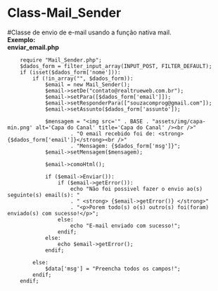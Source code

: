 # Class-Mail_Sender
#Classe de envio de e-mail usando a função nativa mail.
<br />
<strong>Exemplo:</strong>
<br />
<strong>enviar_email.php</strong>
<br />

        require "Mail_Sender.php";
        $dados_form = filter_input_array(INPUT_POST, FILTER_DEFAULT);
        if (isset($dados_form['nome'])):
            if (!in_array("", $dados_form)):
                $email = new Mail_Sender();
                $email->setDe("contato@realtrueweb.com.br");
                $email->setPara([$dados_form['email']]);
                $email->setResponderPara(["souzacomprog@gmail.com"]);
                $email->setAssunto($dados_form['assunto']);

                $mensagem = "<img src='" . BASE . "assets/img/capa-min.png' alt='Capa do Canal' title='Capa do Canal' /><br />"
                        . "O email recebido foi de: <strong>{$dados_form['email']}</strong><br />"
                        . "Mensagem: {$dados_form['msg']}";
                $email->setMensagem($mensagem);

                $email->comoHtml();

                if ($email->Enviar()):
                    if ($email->getError()):
                        echo "Não foi possivel fazer o envio ao(s) seguinte(s) email(s): "
                        . " <strong> {$email->getError()} </strong>"
                        . "<p>Porem todo(s) o(s) outro(s) foi(foram) enviado(s) com sucesso!</p>";
                    else:
                        echo "E-mail enviado com sucesso!";
                    endif;
                else:
                    echo $email->getError();
                endif;

            else:
                $data['msg'] = "Preencha todos os campos!";
            endif;
        endif;
